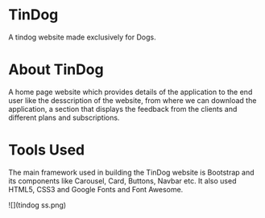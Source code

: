 <h1>TinDog</h1>
A tindog website made exclusively for Dogs.

<h1>About TinDog</h1>
A home page website which provides details of the application to the end user like the desscription of the website, from where we can download the application, a section that displays the feedback from the clients and different plans and subscriptions.

<h1>Tools Used</h1>
The main framework used in building the TinDog website is Bootstrap and its components like Carousel, Card, Buttons, Navbar etc. It also used HTML5, CSS3 and Google Fonts and Font Awesome.


![](tindog ss.png)
